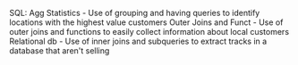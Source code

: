 SQL:
  Agg Statistics - Use of grouping and having queries to identify locations with the highest value customers 
  Outer Joins and Funct - Use of outer joins and functions to easily collect information about local customers
  Relational db - Use of inner joins and subqueries to extract tracks in a database that aren't selling
